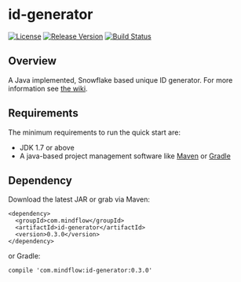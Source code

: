 # id-generator
[![License](https://img.shields.io/badge/license-Apache%202-green.svg)](https://www.apache.org/licenses/LICENSE-2.0) [![Release Version](https://img.shields.io/badge/release-0.3.0-red.svg)](https://github.com/TFrise/id-generator/releases) [![Build Status](https://travis-ci.org/TFrise/id-generator.svg?branch=master)](https://travis-ci.org/TFrise/id-generator)

## Overview
A Java implemented, Snowflake based unique ID generator. For more information see [the wiki](https://github.com/TiFG/id-generator/wiki).

## Requirements
The minimum requirements to run the quick start are:
* JDK 1.7 or above
* A java-based project management software like [Maven](https://maven.apache.org/) or [Gradle](http://gradle.org/)


## Dependency
Download the latest JAR or grab via Maven:
```
<dependency>
  <groupId>com.mindflow</groupId>
  <artifactId>id-generator</artifactId>
  <version>0.3.0</version>
</dependency>
```
or Gradle:
```
compile 'com.mindflow:id-generator:0.3.0'
```
